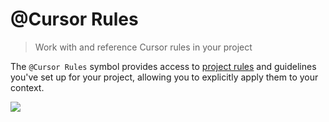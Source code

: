 # @Cursor Rules

> Work with and reference Cursor rules in your project

The `@Cursor Rules` symbol provides access to [project rules](/context/rules-for-ai#project-rules-recommended) and guidelines you've set up for your project, allowing you to explicitly apply them to your context.

<Frame>
  <img src="https://mintlify.s3.us-west-1.amazonaws.com/cursor/images/context/@cursor-rules.png" />
</Frame>
